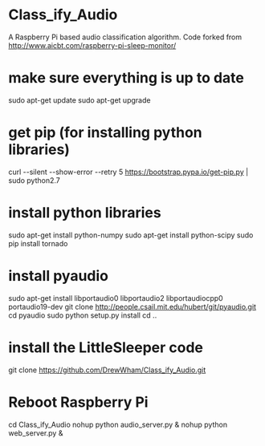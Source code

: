 # Class_ify_Audio
A Raspberry Pi based audio classification algorithm. Code forked from http://www.aicbt.com/raspberry-pi-sleep-monitor/ 


# make sure everything is up to date
sudo apt-get update
sudo apt-get upgrade
 
# get pip (for installing python libraries)
curl --silent --show-error --retry 5 https://bootstrap.pypa.io/get-pip.py | sudo python2.7
 
# install python libraries
sudo apt-get install python-numpy
sudo apt-get install python-scipy
sudo pip install tornado
 
# install pyaudio
sudo apt-get install libportaudio0 libportaudio2 libportaudiocpp0 portaudio19-dev
git clone http://people.csail.mit.edu/hubert/git/pyaudio.git
cd pyaudio
sudo python setup.py install
cd ..
 
# install the LittleSleeper code
git clone https://github.com/DrewWham/Class_ify_Audio.git

# Reboot Raspberry Pi
cd Class_ify_Audio
nohup python audio_server.py &
nohup python web_server.py &
